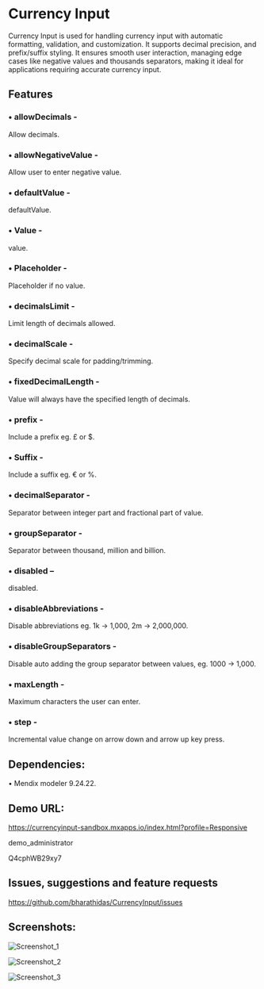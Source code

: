 # Currency Input

Currency Input is used for handling currency input with automatic formatting, validation, and customization. It supports decimal precision, and prefix/suffix styling. It ensures smooth user interaction, managing edge cases like negative values and thousands separators, making it ideal for applications requiring accurate currency input.

## Features
### •	allowDecimals - 
Allow decimals.
### •	allowNegativeValue - 
Allow user to enter negative value.
### •	defaultValue - 
defaultValue.
### •	Value -
value.
### •	Placeholder - 
Placeholder if no value.
### •	decimalsLimit -
Limit length of decimals allowed.
### •	decimalScale - 
Specify decimal scale for padding/trimming.
### •	fixedDecimalLength - 
Value will always have the specified length of decimals.
### •	prefix - 
Include a prefix eg. £ or $.
### •	Suffix - 
Include a suffix eg. € or %.
### •	decimalSeparator -
Separator between integer part and fractional part of value.
### •	groupSeparator -
Separator between thousand, million and billion.
### •	disabled – 
disabled.
### •	disableAbbreviations -
Disable abbreviations eg. 1k -> 1,000, 2m -> 2,000,000.
### •	disableGroupSeparators - 
Disable auto adding the group separator between values, eg. 1000 -> 1,000.
### •	maxLength - 
Maximum characters the user can enter.
### •	step - 
Incremental value change on arrow down and arrow up key press.

## Dependencies:
• Mendix modeler 9.24.22.

## Demo URL:
https://currencyinput-sandbox.mxapps.io/index.html?profile=Responsive

demo_administrator

Q4cphWB29xy7

## Issues, suggestions and feature requests
https://github.com/bharathidas/CurrencyInput/issues

## Screenshots:

![Screenshot_1](https://github.com/user-attachments/assets/337be72f-5676-416d-a396-9072f0931eda)

![Screenshot_2](https://github.com/user-attachments/assets/ce9f51f6-1e83-4e82-99c6-1bebcd9b2254)

![Screenshot_3](https://github.com/user-attachments/assets/fd232473-211f-4596-bc8e-adf6d023f82c)
